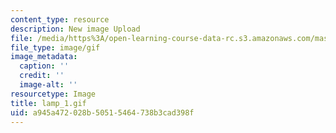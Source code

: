 ```yaml
---
content_type: resource
description: New image Upload
file: /media/https%3A/open-learning-course-data-rc.s3.amazonaws.com/mas-962-special-topics-new-textiles-spring-2010/a945a472028b50515464738b3cad398f_lamp_1.gif
file_type: image/gif
image_metadata:
  caption: ''
  credit: ''
  image-alt: ''
resourcetype: Image
title: lamp_1.gif
uid: a945a472-028b-5051-5464-738b3cad398f
---
```

